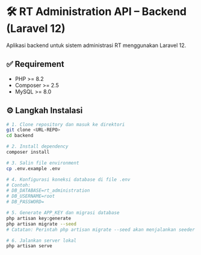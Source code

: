 # 🛠️ RT Administration API – Backend (Laravel 12)

Aplikasi backend untuk sistem administrasi RT menggunakan Laravel 12.

## ✅ Requirement

- PHP >= 8.2
- Composer >= 2.5
- MySQL >= 8.0

## ⚙️ Langkah Instalasi

```bash
# 1. Clone repository dan masuk ke direktori
git clone <URL-REPO>
cd backend

# 2. Install dependency
composer install

# 3. Salin file environment
cp .env.example .env

# 4. Konfigurasi koneksi database di file .env
# Contoh:
# DB_DATABASE=rt_administration
# DB_USERNAME=root
# DB_PASSWORD=

# 5. Generate APP_KEY dan migrasi database
php artisan key:generate
php artisan migrate --seed
# Catatan: Perintah php artisan migrate --seed akan menjalankan seeder untuk mengisi database dengan data dummy/random (misalnya rumah, penghuni, histori, pembayaran) sebagai simulasi sistem produksi.

# 6. Jalankan server lokal
php artisan serve
